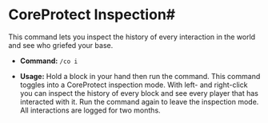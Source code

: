 # CoreProtect Inspection#

This command lets you inspect the history of every interaction in the world and see who griefed your base.

- **Command:** `/co i`

- **Usage:** Hold a block in your hand then run the command. This command toggles into a CoreProtect inspection mode.  With left- and right-click you can inspect the history of every block and see every player that has interacted with it. Run the command again to leave the inspection mode. All interactions are logged for two months.